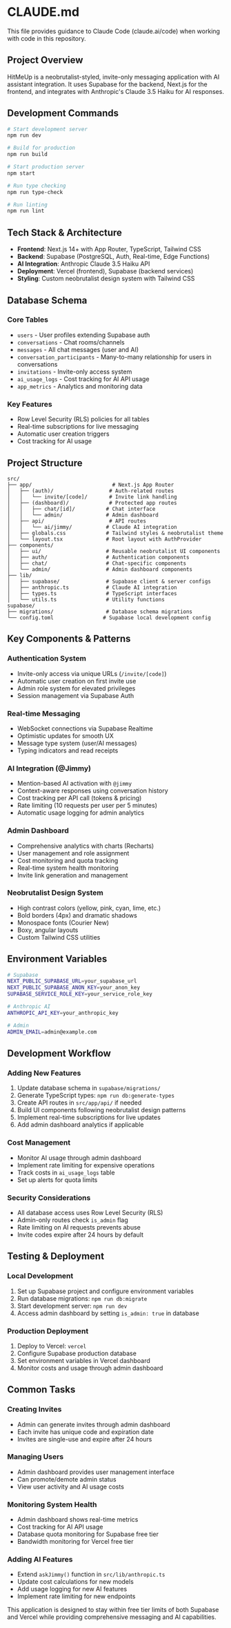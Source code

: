 # CLAUDE.md

This file provides guidance to Claude Code (claude.ai/code) when working with code in this repository.

## Project Overview

HitMeUp is a neobrutalist-styled, invite-only messaging application with AI assistant integration. It uses Supabase for the backend, Next.js for the frontend, and integrates with Anthropic's Claude 3.5 Haiku for AI responses.

## Development Commands

```bash
# Start development server
npm run dev

# Build for production
npm run build

# Start production server
npm start

# Run type checking
npm run type-check

# Run linting
npm run lint
```

## Tech Stack & Architecture

- **Frontend**: Next.js 14+ with App Router, TypeScript, Tailwind CSS
- **Backend**: Supabase (PostgreSQL, Auth, Real-time, Edge Functions)
- **AI Integration**: Anthropic Claude 3.5 Haiku API
- **Deployment**: Vercel (frontend), Supabase (backend services)
- **Styling**: Custom neobrutalist design system with Tailwind CSS

## Database Schema

### Core Tables
- `users` - User profiles extending Supabase auth
- `conversations` - Chat rooms/channels
- `messages` - All chat messages (user and AI)
- `conversation_participants` - Many-to-many relationship for users in conversations
- `invitations` - Invite-only access system
- `ai_usage_logs` - Cost tracking for AI API usage
- `app_metrics` - Analytics and monitoring data

### Key Features
- Row Level Security (RLS) policies for all tables
- Real-time subscriptions for live messaging
- Automatic user creation triggers
- Cost tracking for AI usage

## Project Structure

```
src/
├── app/                          # Next.js App Router
│   ├── (auth)/                  # Auth-related routes
│   │   └── invite/[code]/       # Invite link handling
│   ├── (dashboard)/             # Protected app routes
│   │   ├── chat/[id]/          # Chat interface
│   │   └── admin/              # Admin dashboard
│   ├── api/                     # API routes
│   │   └── ai/jimmy/           # Claude AI integration
│   ├── globals.css             # Tailwind styles & neobrutalist theme
│   └── layout.tsx              # Root layout with AuthProvider
├── components/
│   ├── ui/                     # Reusable neobrutalist UI components
│   ├── auth/                   # Authentication components
│   ├── chat/                   # Chat-specific components
│   └── admin/                  # Admin dashboard components
├── lib/
│   ├── supabase/               # Supabase client & server configs
│   ├── anthropic.ts            # Claude AI integration
│   ├── types.ts                # TypeScript interfaces
│   └── utils.ts                # Utility functions
supabase/
├── migrations/                 # Database schema migrations
└── config.toml                # Supabase local development config
```

## Key Components & Patterns

### Authentication System
- Invite-only access via unique URLs (`/invite/[code]`)
- Automatic user creation on first invite use
- Admin role system for elevated privileges
- Session management via Supabase Auth

### Real-time Messaging
- WebSocket connections via Supabase Realtime
- Optimistic updates for smooth UX
- Message type system (user/AI messages)
- Typing indicators and read receipts

### AI Integration (@Jimmy)
- Mention-based AI activation with `@jimmy`
- Context-aware responses using conversation history
- Cost tracking per API call (tokens & pricing)
- Rate limiting (10 requests per user per 5 minutes)
- Automatic usage logging for admin analytics

### Admin Dashboard
- Comprehensive analytics with charts (Recharts)
- User management and role assignment
- Cost monitoring and quota tracking
- Real-time system health monitoring
- Invite link generation and management

### Neobrutalist Design System
- High contrast colors (yellow, pink, cyan, lime, etc.)
- Bold borders (4px) and dramatic shadows
- Monospace fonts (Courier New)
- Boxy, angular layouts
- Custom Tailwind CSS utilities

## Environment Variables

```bash
# Supabase
NEXT_PUBLIC_SUPABASE_URL=your_supabase_url
NEXT_PUBLIC_SUPABASE_ANON_KEY=your_anon_key
SUPABASE_SERVICE_ROLE_KEY=your_service_role_key

# Anthropic AI
ANTHROPIC_API_KEY=your_anthropic_key

# Admin
ADMIN_EMAIL=admin@example.com
```

## Development Workflow

### Adding New Features
1. Update database schema in `supabase/migrations/`
2. Generate TypeScript types: `npm run db:generate-types`
3. Create API routes in `src/app/api/` if needed
4. Build UI components following neobrutalist design patterns
5. Implement real-time subscriptions for live updates
6. Add admin dashboard analytics if applicable

### Cost Management
- Monitor AI usage through admin dashboard
- Implement rate limiting for expensive operations
- Track costs in `ai_usage_logs` table
- Set up alerts for quota limits

### Security Considerations
- All database access uses Row Level Security (RLS)
- Admin-only routes check `is_admin` flag
- Rate limiting on AI requests prevents abuse
- Invite codes expire after 24 hours by default

## Testing & Deployment

### Local Development
1. Set up Supabase project and configure environment variables
2. Run database migrations: `npm run db:migrate`
3. Start development server: `npm run dev`
4. Access admin dashboard by setting `is_admin: true` in database

### Production Deployment
1. Deploy to Vercel: `vercel`
2. Configure Supabase production database
3. Set environment variables in Vercel dashboard
4. Monitor costs and usage through admin dashboard

## Common Tasks

### Creating Invites
- Admin can generate invites through admin dashboard
- Each invite has unique code and expiration date
- Invites are single-use and expire after 24 hours

### Managing Users
- Admin dashboard provides user management interface
- Can promote/demote admin status
- View user activity and AI usage costs

### Monitoring System Health
- Admin dashboard shows real-time metrics
- Cost tracking for AI API usage
- Database quota monitoring for Supabase free tier
- Bandwidth monitoring for Vercel free tier

### Adding AI Features
- Extend `askJimmy()` function in `src/lib/anthropic.ts`
- Update cost calculations for new models
- Add usage logging for new AI features
- Implement rate limiting for new endpoints

This application is designed to stay within free tier limits of both Supabase and Vercel while providing comprehensive messaging and AI capabilities.